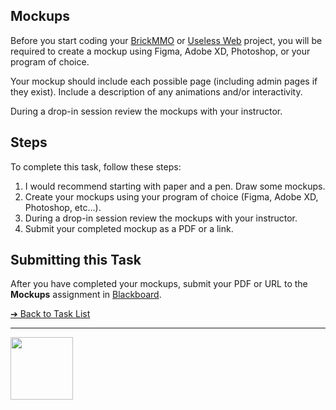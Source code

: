 <style>@import url("//readme.codeadam.ca/readme.css");</style>

## Mockups

Before you start coding your [BrickMMO](https://brickmmo.com/) or [Useless Web](https://theuselessweb.com/) project, you will be required to create a mockup using Figma, Adobe XD, Photoshop, or your program of choice.

Your mockup should include each possible page (including admin pages if they exist). Include a description of any animations and/or interactivity.

During a drop-in session review the mockups with your instructor.

## Steps

To complete this task, follow these steps:

1. I would recommend starting with paper and a pen. Draw some mockups.
2. Create your mockups using your program of choice (Figma, Adobe XD, Photoshop, etc...).
3. During a drop-in session review the mockups with your instructor.
4. Submit your completed mockup as a PDF or a link.

## Submitting this Task

After you have completed your mockups, submit your PDF or URL to the **Mockups** assignment in [Blackboard](https://learn.humber.ca/).

[&#10132; Back to Task List](/)

---

<a href="https://brickmmo.com">
<img src="https://brickmmo.com/images/brickmmo-logo-horizontal.jpg" width="100">
</a>
